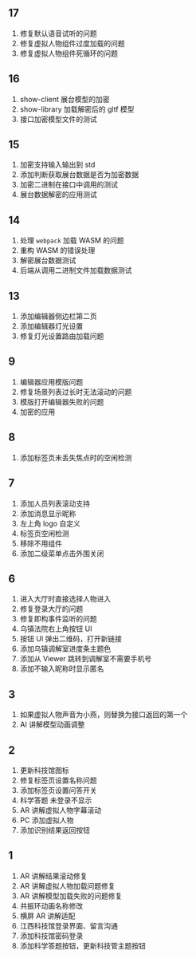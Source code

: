 ## 17

1. 修复默认语音试听的问题
2. 修复虚拟人物组件过度加载的问题
3. 修复虚拟人物组件死循环的问题
## 16

1. show-client 展台模型的加密
2. show-library 加载解密后的 gltf 模型
3. 接口加密模型文件的测试
## 15

1. 加密支持输入输出到 std
2. 添加判断获取展台数据是否为加密数据
3. 加密二进制在接口中调用的测试
4. 展台数据解密的应用测试
## 14

1. 处理 `webpack` 加载 WASM 的问题
2. 重构 WASM 的错误处理
3. 解密展台数据测试
4. 后端从调用二进制文件加载数据测试
## 13

1. 添加编辑器侧边栏第二页
2. 添加编辑器灯光设置
3. 修复灯光设置路由加载问题
## 9

1. 编辑器应用模版问题
2. 修复场景列表过长时无法滚动的问题
3. 模版打开编辑器失败的问题
4. 加密的应用
## 8

1. 添加标签页未丢失焦点时的空闲检测
## 7

1. 添加人员列表滚动支持
2. 添加消息显示昵称
3. 左上角 logo 自定义
4. 标签页空闲检测
5. 移除不用组件
6. 添加二级菜单点击外围关闭
## 6

1. 进入大厅时直接选择人物进入
2. 修复登录大厅的问题
3. 修复即构事件监听的问题
4. 乌镇法院右上角按钮 UI
5. 按钮 UI 弹出二维码，打开新链接
6. 添加乌镇调解室进度条主题色
7. 添加从 Viewer 跳转到调解室不需要手机号
8. 添加不输入昵称时显示匿名
## 3

1. 如果虚拟人物声音为小燕，则替换为接口返回的第一个
2. AI 讲解模型动画调整
## 2

1. 更新科技馆图标
2. 修复标签页设置名称问题
3. 添加标签页设置问答开关
4. 科学答题 未登录不显示
5. AR 讲解虚拟人物字幕滚动
6. PC 添加虚拟人物
7. 添加识别结果返回按钮
## 1

1. AR 讲解结果滚动修复
2. AR 讲解虚拟人物加载问题修复
3. AR 讲解模型加载失败的问题修复
4. 共振环动画名称修改
5. 横屏 AR 讲解适配
6. 江西科技馆登录界面、留言沟通
7. 添加科技馆密码登录
8. 添加科学答题按钮，更新科技管主题按钮